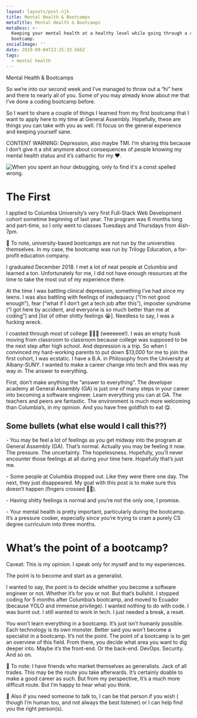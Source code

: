 ```yaml
---
layout: layouts/post.njk
title: Mental Health & Bootcamps
metaTitle: Mental Health & Bootcamps
metaDesc: >-
  Keeping your mental health at a healthy level while going through a coding
  bootcamp.
socialImage: ''
date: 2019-09-04T23:25:33.566Z
tags:
  - mental health
---
```

Mental Health & Bootcamps

So we’re into our second week and I’ve managed to throw out a “hi” here and there to nearly all of you. Some of you may already know about me that I’ve done a coding bootcamp before. 

So I want to share a couple of things I learned from my first bootcamp that I want to apply here to my time at General Assembly. Hopefully, these are things you can take with you as well. I’ll focus on the general experience and keeping yourself sane.

CONTENT WARNING: Depression, also maybe TMI. I’m sharing this because I don’t give it a shit anymore about consequences of people knowing my mental health status and it’s cathartic for my ❤️.

![When you spent an hour debugging, only to find it's a const spelled wrong.](/images/giphy.gif "Coding in a nutshell.")

# The First

I applied to Columbia University’s very first Full-Stack Web Development cohort sometime beginning of last year. The program was 6 months long and part-time, so I only went to classes Tuesdays and Thursdays from 4ish-7pm. 

📌 To note, university-based bootcamps are not run by the universities themselves. In my case, the bootcamp was run by Trilogy Education, a for-profit education company.

I graduated December 2018. I met a lot of neat people at Columbia and learned a ton. Unfortunately for me, I did not have enough resources at the time to take the most out of my experience there.

At the time I was battling clinical depression, something I’ve had since my teens. I was also battling with feelings of inadequacy (“I’m not good enough”), fear (“what if I don’t get a tech job after this”), imposter syndrome (“I got here by accident, and everyone is so much better than me at coding”) and \[list of other shitty feelings 😭]. Needless to say, I was a fucking wreck.

I coasted through most of college 🏄🏻‍♂️ (weeeeee!). I was an empty husk moving from classroom to classroom because college was supposed to be the next step after high school. And depression is a trip. So when I convinced my hard-working parents to put down $13,000 for me to join the first cohort, I was ecstatic. I have a B.A. in Philosophy from the University at Albany-SUNY. I wanted to make a career change into tech and this was my way in. The answer to everything.

First, don’t make anything the “answer to everything”. The developer academy at General Assembly (GA) is just one of many steps in your career into becoming a software engineer. Learn everything you can at GA. The teachers and peers are fantastic. The environment is much more welcoming than Columbia’s, in my opinion. And you have free goldfish to eat 😋.

## Some bullets (what else would I call this??)

\- You may be feel a lot of feelings as you get midway into the program at General Assembly (GA). That’s normal. Actually you may be feeling it now. The pressure. The uncertainty. The hopelessness. Hopefully, you’ll never encounter those feelings at all during your time here. Hopefully that’s just me.

\- Some people at Columbia dropped out. Like they were there one day. The next, they just disappeared. My goal with this post is to make sure this doesn’t happen (fingers crossed 🤞🏼).

\- Having shitty feelings is normal and you’re not the only one, I promise.

\- Your mental health is pretty important, particularly during the bootcamp. It’s a pressure cooker, especially since you’re trying to cram a purely CS degree curriculum into three months.

# What’s the point of a bootcamp?

Caveat: This is my opinion. I speak only for myself and to my experiences.

The point is to become and start as a generalist.

I wanted to say, the point is to decide whether you become a software engineer or not. Whether it’s for you or not. But that’s bullshit. I stopped coding for 5 months after Columbia’s bootcamp, and moved to Ecuador (because YOLO and immense privilege). I wanted nothing to do with code. I was burnt out. I still wanted to work in tech. I just needed a break, a reset.

You won’t learn everything in a bootcamp. It’s just isn’t humanly possible. Each technology is its own monster. Better said you won’t become a specialist in a bootcamp. It’s not the point. The point of a bootcamp is to get an overview of this field. From there, you decide what area you want to dig deeper into. Maybe it’s the front-end. Or the back-end. DevOps. Security. And so on.

📌 To note: I have friends who market themselves as generalists. Jack of all trades. This may be the route you take afterwards. It’s certainly doable to make a good career as such. But from my perspective, It’s a much more difficult route. But I’m happy to hear what you think.

📌 Also if you need someone to talk to, I can be that person if you wish ( though I’m human too, and not always the best listener)  or I can help find you the right person(s).
